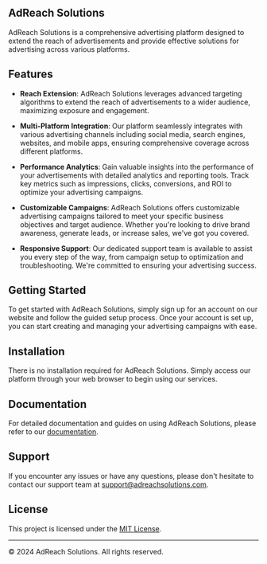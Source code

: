 ## AdReach Solutions

AdReach Solutions is a comprehensive advertising platform designed to extend the reach of advertisements and provide effective solutions for advertising across various platforms.

## Features

- **Reach Extension**: AdReach Solutions leverages advanced targeting algorithms to extend the reach of advertisements to a wider audience, maximizing exposure and engagement.

- **Multi-Platform Integration**: Our platform seamlessly integrates with various advertising channels including social media, search engines, websites, and mobile apps, ensuring comprehensive coverage across different platforms.

- **Performance Analytics**: Gain valuable insights into the performance of your advertisements with detailed analytics and reporting tools. Track key metrics such as impressions, clicks, conversions, and ROI to optimize your advertising campaigns.

- **Customizable Campaigns**: AdReach Solutions offers customizable advertising campaigns tailored to meet your specific business objectives and target audience. Whether you're looking to drive brand awareness, generate leads, or increase sales, we've got you covered.

- **Responsive Support**: Our dedicated support team is available to assist you every step of the way, from campaign setup to optimization and troubleshooting. We're committed to ensuring your advertising success.

## Getting Started

To get started with AdReach Solutions, simply sign up for an account on our website and follow the guided setup process. Once your account is set up, you can start creating and managing your advertising campaigns with ease.

## Installation

There is no installation required for AdReach Solutions. Simply access our platform through your web browser to begin using our services.

## Documentation

For detailed documentation and guides on using AdReach Solutions, please refer to our [documentation](https://krmdigital.in/).

## Support

If you encounter any issues or have any questions, please don't hesitate to contact our support team at support@adreachsolutions.com.

## License

This project is licensed under the [MIT License](LICENSE).

---

© 2024 AdReach Solutions. All rights reserved.
